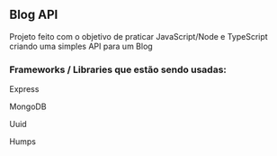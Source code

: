 ## Blog API

Projeto feito com o objetivo de praticar JavaScript/Node e TypeScript criando uma simples API para um Blog

### Frameworks / Libraries que estão sendo usadas:
Express

MongoDB

Uuid

Humps
